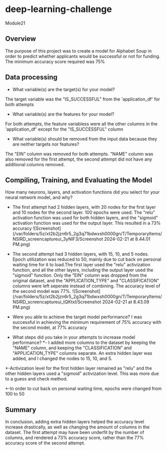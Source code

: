 # deep-learning-challenge
Module21

## Overview
The purpose of this project was to create a model for Alphabet Soup in order to predict whether applicants would be successful or not for funding. The minimum accuracy score required was 75%

## Data processing
* What variable(s) are the target(s) for your model?

The target variable was the "IS_SUCCESSFUL" from the 'application_df' for both attempts

* What variable(s) are the features for your model?

For both attempts, the feature variabless were all the other columns in the 'application_df' except for the "IS_SUCCESSFUL" column

* What variable(s) should be removed from the input data because they are neither targets nor features?

The "EIN" column was removed for both attempts.
"NAME" column was also removed for the first attempt, the second attempt did not have any additional columns removed.

## Compiling, Training, and Evaluating the Model
How many neurons, layers, and activation functions did you select for your neural network model, and why?

* The first attempt had 2 hidden layers, with 20 nodes for the first layer and 10 nodes for the second layer. 100 epochs were used. The "relu" activation function was used for both hidden layers, and the "sigmoid" activation function was used for the output layer. This resulted in a 73% accuracy
![Screenshot](/var/folders/5z/xt2b2jzn6r5_2g3q71bdwxsh0000gn/T/TemporaryItems/NSIRD_screencaptureui_3yNlF3/Screenshot 2024-02-21 at 8.44.01 PM.png)

* The second attempt had 3 hidden layers, with 15, 10, and 5 nodes. Epoch utilization was reduced to 50, mainly due to cut back on personal waiting time for it to load.The first layer used the "relu" activization function, and all the other layers, including the output layer used the "sigmoid" function. Only the "EIN" column was dropped from the original dataset, and the "APPLICATION_TYPE" and "CLASSIFICATION" columns were left seperate instead of combining. The accuracy level of the second model was 77%. 
![Screenshot](/var/folders/5z/xt2b2jzn6r5_2g3q71bdwxsh0000gn/T/TemporaryItems/NSIRD_screencaptureui_tQKtxI/Screenshot 2024-02-21 at 8.43.09 PM.png)

* Were you able to achieve the target model performance?
I was successful in achieving the minimum requirement of 75% accuracy with the second model, at 77% accuracy

* What steps did you take in your attempts to increase model performance?
*- I added more columns to the dataset by keeping the "NAME" column, and keeping the "CLASSIFICATION" and "APPLICATION_TYPE" columns separate. An extra hidden layer was added, and I changed the nodes to 15, 10, and 5. 

*-Activization level for the first hidden layer remained as "relu" and the other hidden layers used a "sigmoid" activization level. This was more due to a guess and check method.

*-In order to cut back on personal waiting time, epochs were changed from 100 to 50


## Summary
In conclusion, adding extra hidden layers helped the accuracy level increase drastically, as well as changing the amount of columns in the dataset. The first attempt may have been underfit by the number of columns, and rendered a 73% accuracy score, rather than the 77% accuracy score of the second attempt.
